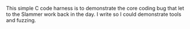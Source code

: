 This simple C code harness is to demonstrate the core coding bug that let to the Slammer work back in the day. I write so I could demonstrate tools and fuzzing.
